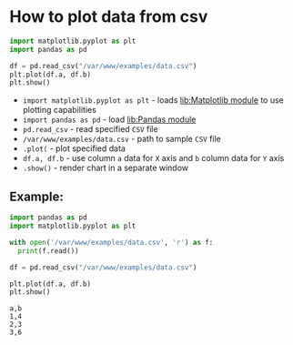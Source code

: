 # How to plot data from csv

```python
import matplotlib.pyplot as plt
import pandas as pd

df = pd.read_csv("/var/www/examples/data.csv")
plt.plot(df.a, df.b)
plt.show()
```

- `import matplotlib.pyplot as plt` - loads [lib:Matplotlib module](python-matplotlib/how-to-install-matplotlib-python-lib-in-ubuntu-ubuntuversion) to use plotting capabilities
- `import pandas as pd` - load [lib:Pandas module](/python-pandas/how-to-install-pandas)
- `pd.read_csv` - read specified `CSV` file
- `/var/www/examples/data.csv` - path to sample `CSV` file
- `.plot(` - plot specified data
- `df.a, df.b` - use column `a` data for `X` axis and `b` column data for `Y` axis
- `.show()` - render chart in a separate window

## Example: 
```python
import pandas as pd
import matplotlib.pyplot as plt

with open('/var/www/examples/data.csv', 'r') as f:
  print(f.read())

df = pd.read_csv("/var/www/examples/data.csv")

plt.plot(df.a, df.b)
plt.show()
```
```
a,b
1,4
2,3
3,6


```

